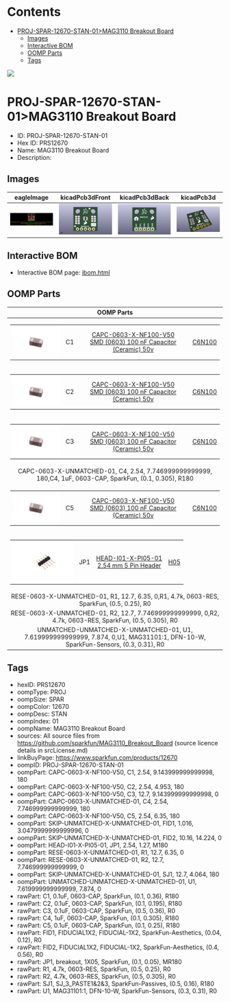 



Contents
========

* [PROJ-SPAR-12670-STAN-01>MAG3110 Breakout Board](#proj-spar-12670-stan-01mag3110-breakout-board)
	* [Images](#images)
	* [Interactive BOM](#interactive-bom)
	* [OOMP Parts](#oomp-parts)
	* [Tags](#tags)
  
![][im]
# PROJ-SPAR-12670-STAN-01>MAG3110 Breakout Board

- ID: PROJ-SPAR-12670-STAN-01
- Hex ID: PRS12670
- Name: MAG3110 Breakout Board
- Description: 

## Images
  
  

|eagleImage|kicadPcb3dFront|kicadPcb3dBack|kicadPcb3d|
| :---: | :---: | :---: | :---: |
|[![eagleImage](eagleImage_140.png)](eagleImage_600.png)|[![kicadPcb3dFront](kicadPcb3dFront_140.png)](kicadPcb3dFront_600.png)|[![kicadPcb3dBack](kicadPcb3dBack_140.png)](kicadPcb3dBack_600.png)|[![kicadPcb3d](kicadPcb3d_140.png)](kicadPcb3d_600.png)|

## Interactive BOM

- Interactive BOM page: [ibom.html](kicad/bom/ibom.html)

## OOMP Parts
  

|OOMP Parts|
| :---: |
|<table><tr><td>![CAPC-0603-X-NF100-V50](https://raw.githubusercontent.com/oomlout/oomlout_OOMP_parts/main/CAPC-0603-X-NF100-V50/image_140.jpg)</td><td> C1</td><td>[CAPC-0603-X-NF100-V50<br>SMD (0603) 100 nF Capacitor (Ceramic) 50v](https://github.com/oomlout/oomlout_OOMP_parts/tree/main/CAPC-0603-X-NF100-V50/)</td><td>[C6N100](https://github.com/oomlout/oomlout_OOMP_parts/tree/main/CAPC-0603-X-NF100-V50/)</td></tr></table>|
|<table><tr><td>![CAPC-0603-X-NF100-V50](https://raw.githubusercontent.com/oomlout/oomlout_OOMP_parts/main/CAPC-0603-X-NF100-V50/image_140.jpg)</td><td> C2</td><td>[CAPC-0603-X-NF100-V50<br>SMD (0603) 100 nF Capacitor (Ceramic) 50v](https://github.com/oomlout/oomlout_OOMP_parts/tree/main/CAPC-0603-X-NF100-V50/)</td><td>[C6N100](https://github.com/oomlout/oomlout_OOMP_parts/tree/main/CAPC-0603-X-NF100-V50/)</td></tr></table>|
|<table><tr><td>![CAPC-0603-X-NF100-V50](https://raw.githubusercontent.com/oomlout/oomlout_OOMP_parts/main/CAPC-0603-X-NF100-V50/image_140.jpg)</td><td> C3</td><td>[CAPC-0603-X-NF100-V50<br>SMD (0603) 100 nF Capacitor (Ceramic) 50v](https://github.com/oomlout/oomlout_OOMP_parts/tree/main/CAPC-0603-X-NF100-V50/)</td><td>[C6N100](https://github.com/oomlout/oomlout_OOMP_parts/tree/main/CAPC-0603-X-NF100-V50/)</td></tr></table>|
|CAPC-0603-X-UNMATCHED-01, C4, 2.54, 7.746999999999999, 180,C4, 1uF, 0603-CAP, SparkFun, (0.1, 0.305), R180|
|<table><tr><td>![CAPC-0603-X-NF100-V50](https://raw.githubusercontent.com/oomlout/oomlout_OOMP_parts/main/CAPC-0603-X-NF100-V50/image_140.jpg)</td><td> C5</td><td>[CAPC-0603-X-NF100-V50<br>SMD (0603) 100 nF Capacitor (Ceramic) 50v](https://github.com/oomlout/oomlout_OOMP_parts/tree/main/CAPC-0603-X-NF100-V50/)</td><td>[C6N100](https://github.com/oomlout/oomlout_OOMP_parts/tree/main/CAPC-0603-X-NF100-V50/)</td></tr></table>|
|<table><tr><td>![HEAD-I01-X-PI05-01](https://raw.githubusercontent.com/oomlout/oomlout_OOMP_parts/main/HEAD-I01-X-PI05-01/image_140.jpg)</td><td> JP1</td><td>[HEAD-I01-X-PI05-01<br>2.54 mm 5 Pin Header](https://github.com/oomlout/oomlout_OOMP_parts/tree/main/HEAD-I01-X-PI05-01/)</td><td>[H05](https://github.com/oomlout/oomlout_OOMP_parts/tree/main/HEAD-I01-X-PI05-01/)</td></tr></table>|
|RESE-0603-X-UNMATCHED-01, R1, 12.7, 6.35, 0,R1, 4.7k, 0603-RES, SparkFun, (0.5, 0.25), R0|
|RESE-0603-X-UNMATCHED-01, R2, 12.7, 7.746999999999999, 0,R2, 4.7k, 0603-RES, SparkFun, (0.5, 0.305), R0|
|UNMATCHED-UNMATCHED-X-UNMATCHED-01, U1, 7.619999999999999, 7.874, 0,U1, MAG31101:1, DFN-10-W, SparkFun-Sensors, (0.3, 0.31), R0|

## Tags

- hexID: PRS12670
- oompType: PROJ
- oompSize: SPAR
- oompColor: 12670
- oompDesc: STAN
- oompIndex: 01
- oompName: MAG3110 Breakout Board
- sources: All source files from https://github.com/sparkfun/MAG3110_Breakout_Board (source licence details in srcLicense.md)
- linkBuyPage: https://www.sparkfun.com/products/12670
- oompID: PROJ-SPAR-12670-STAN-01
- oompPart: CAPC-0603-X-NF100-V50, C1, 2.54, 9.143999999999998, 180
- oompPart: CAPC-0603-X-NF100-V50, C2, 2.54, 4.953, 180
- oompPart: CAPC-0603-X-NF100-V50, C3, 12.7, 9.143999999999998, 0
- oompPart: CAPC-0603-X-UNMATCHED-01, C4, 2.54, 7.746999999999999, 180
- oompPart: CAPC-0603-X-NF100-V50, C5, 2.54, 6.35, 180
- oompPart: SKIP-UNMATCHED-X-UNMATCHED-01, FID1, 1.016, 3.0479999999999996, 0
- oompPart: SKIP-UNMATCHED-X-UNMATCHED-01, FID2, 10.16, 14.224, 0
- oompPart: HEAD-I01-X-PI05-01, JP1, 2.54, 1.27, M180
- oompPart: RESE-0603-X-UNMATCHED-01, R1, 12.7, 6.35, 0
- oompPart: RESE-0603-X-UNMATCHED-01, R2, 12.7, 7.746999999999999, 0
- oompPart: SKIP-UNMATCHED-X-UNMATCHED-01, SJ1, 12.7, 4.064, 180
- oompPart: UNMATCHED-UNMATCHED-X-UNMATCHED-01, U1, 7.619999999999999, 7.874, 0
- rawPart: C1, 0.1uF, 0603-CAP, SparkFun, (0.1, 0.36), R180
- rawPart: C2, 0.1uF, 0603-CAP, SparkFun, (0.1, 0.195), R180
- rawPart: C3, 0.1uF, 0603-CAP, SparkFun, (0.5, 0.36), R0
- rawPart: C4, 1uF, 0603-CAP, SparkFun, (0.1, 0.305), R180
- rawPart: C5, 0.1uF, 0603-CAP, SparkFun, (0.1, 0.25), R180
- rawPart: FID1, FIDUCIAL1X2, FIDUCIAL-1X2, SparkFun-Aesthetics, (0.04, 0.12), R0
- rawPart: FID2, FIDUCIAL1X2, FIDUCIAL-1X2, SparkFun-Aesthetics, (0.4, 0.56), R0
- rawPart: JP1, breakout, 1X05, SparkFun, (0.1, 0.05), MR180
- rawPart: R1, 4.7k, 0603-RES, SparkFun, (0.5, 0.25), R0
- rawPart: R2, 4.7k, 0603-RES, SparkFun, (0.5, 0.305), R0
- rawPart: SJ1, SJ_3_PASTE1&2&3, SparkFun-Passives, (0.5, 0.16), R180
- rawPart: U1, MAG31101:1, DFN-10-W, SparkFun-Sensors, (0.3, 0.31), R0



[im]: kicadPcb3d_450.png
